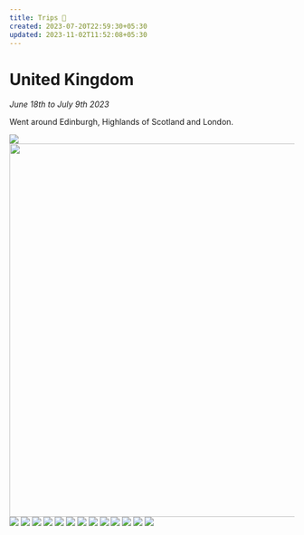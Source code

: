 ```yaml
---
title: Trips 🛫
created: 2023-07-20T22:59:30+05:30
updated: 2023-11-02T11:52:08+05:30
---
```


# United Kingdom 
_June 18th to July 9th 2023_

Went around Edinburgh, Highlands of Scotland and London.



<img src="https://onedrive.live.com/embed?resid=39643EE1C00039E0%21191811&authkey=%21AIWlzjBNttaAbgQ&width=999999&height=660" width="auto" height="auto" />


<img src="https://onedrive.live.com/embed?resid=39643EE1C00039E0%21192123&authkey=%21ACEQsqVXZxrLJ_s&width=660&height=999999" width="660" height="auto" />


<img src="https://onedrive.live.com/embed?resid=39643EE1C00039E0%21191643&authkey=%21AEIXgkRhMtLjAK0&width=999999&height=660" width="auto" height="auto" />

<img src="https://onedrive.live.com/embed?resid=39643EE1C00039E0%21191637&authkey=%21APH2wrpXd1dN_-Q&width=999999&height=660" width="auto" height="auto" />

<img src="https://onedrive.live.com/embed?resid=39643EE1C00039E0%21191621&authkey=%21AErQ_KEFxRSFdxA&width=1024&height=999999" width="auto" height="auto" />

<img src="https://onedrive.live.com/embed?resid=39643EE1C00039E0%21191613&authkey=%21AAvD65UjDYWhB64&width=999999&height=660" width="auto" height="auto" />
<img src="https://onedrive.live.com/embed?resid=39643EE1C00039E0%21191461&authkey=%21AEfr6fFhxB4JKwQ&width=999999&height=660" width="auto" height="auto" />

<img src="https://onedrive.live.com/embed?resid=39643EE1C00039E0%21191592&authkey=%21AA96pvNlN8vz5Tk&width=999999&height=660" width="auto" height="auto" />

<img src="https://onedrive.live.com/embed?resid=39643EE1C00039E0%21191568&authkey=%21ANh2qIH_dFYf5Fs&width=999999&height=660" width="auto" height="auto" />
<img src="https://onedrive.live.com/embed?resid=39643EE1C00039E0%21191562&authkey=%21AJl_ML0BQeaCS7I&width=660&height=999999" width="auto" height="auto" />

<img src="https://onedrive.live.com/embed?resid=39643EE1C00039E0%21191517&authkey=%21ACRgDApQgbmheQk&width=999999&height=660" width="auto" height="auto" />

<img src="https://onedrive.live.com/embed?resid=39643EE1C00039E0%21191474&authkey=%21AMc91MidEyEK0VA&width=999999&height=660" width="auto" height="auto" />


<img src="https://onedrive.live.com/embed?resid=39643EE1C00039E0%21191452&authkey=%21AEflSOXUysw8Cy8&width=1024&height=999999" width="auto" height="auto" />

<img src="https://onedrive.live.com/embed?resid=39643EE1C00039E0%21191241&authkey=%21AH-taGYyKd1Ntxw&width=999999&height=660" width="auto" height="auto" />



<img src="https://onedrive.live.com/embed?resid=39643EE1C00039E0%21190325&authkey=%21AA4LFKztCWuraKU&width=1024&height=999999" width="auto" height="auto" />

